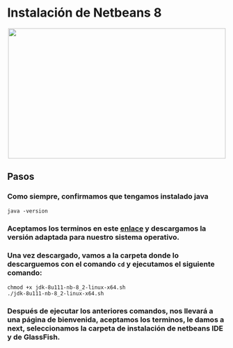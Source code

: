 # Instalación de Netbeans 8

<p align="center">
  <img src="[](netbeans8.jpg)" width="500" height="300">
  
  ## Pasos

### Como siempre, confirmamos que tengamos instalado java
  ```console
java -version
```

### Aceptamos los terminos en este [enlace](https://www.oracle.com/technetwork/java/javase/downloads/jdk-netbeans-jsp-3413139-esa.html) y descargamos la versión adaptada para nuestro sistema operativo.

### Una vez descargado, vamos a la carpeta donde lo descarguemos con el comando ``cd`` y ejecutamos el siguiente comando:
```console
chmod +x jdk-8u111-nb-8_2-linux-x64.sh
./jdk-8u111-nb-8_2-linux-x64.sh
```
### Después de ejecutar los anteriores comandos, nos llevará a una página de bienvenida, aceptamos los terminos, le damos a next, seleccionamos la carpeta de instalación de netbeans IDE y de GlassFish.
